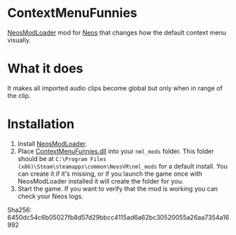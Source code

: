 # ContextMenuFunnies
[NeosModLoader](https://github.com/zkxs/NeosModLoader) mod for [Neos](https://neos.com/) that changes how the default context menu visually.
 
# What it does
It makes all imported audio clips become global but only when in range of the clip.

# Installation
1. Install [NeosModLoader](https://github.com/zkxs/NeosModLoader).
2. Place [ContextMenuFunnies.dll]() into your `nml_mods` folder. This folder should be at `C:\Program Files (x86)\Steam\steamapps\common\NeosVR\nml_mods` for a default install. You can create it if it's missing, or if you launch the game once with NeosModLoader installed it will create the folder for you.
3. Start the game. If you want to verify that the mod is working you can check your Neos logs.

Sha256: 6450dc54c6b05027fb8d57d29bbcc4115ad6a62bc30520055a26aa7354a16992
